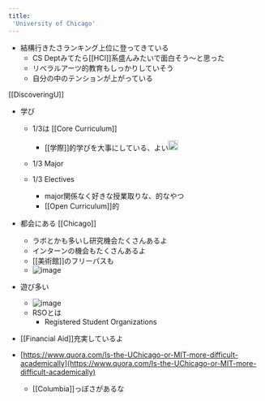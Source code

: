 ```yaml
---
title:
 'University of Chicago'
---
```


- 結構行きたさランキング上位に登ってきている
    - CS Deptみてたら[[HCI]]系盛んみたいで面白そう〜と思った
    - リベラルアーツ的教育もしっかりしていそう
    - 自分の中のテンションが上がっている

[[DiscoveringU]]
- 学び
    - 1/3は [[Core Curriculum]]
        - [[学際]]的学びを大事にしている、よい<img src='https://scrapbox.io/api/pages/blu3mo-public/blu3mo/icon' alt='blu3mo.icon' height="19.5"/>
    - 1/3 Major

    - 1/3 Electives
        - major関係なく好きな授業取りな、的なやつ
        - [[Open Curriculum]]的
- 都会にある [[Chicago]]
    - ラボとかも多いし研究機会たくさんあるよ
    - インターンの機会もたくさんあるよ
    - [[美術館]]のフリーパスも
    - ![image](https://gyazo.com/80583c9b3409011130c8e566f42149fe/thumb/1000)
- 遊び多い
    - ![image](https://gyazo.com/e1939a246ae6d5a776afa1b9445d7204/thumb/1000)
    - RSOとは
        - Registered Student Organizations
- [[Financial Aid]]充実しているよ

- [https://www.quora.com/Is-the-UChicago-or-MIT-more-difficult-academically](https://www.quora.com/Is-the-UChicago-or-MIT-more-difficult-academically)
    - [[Columbia]]っぽさがあるな
